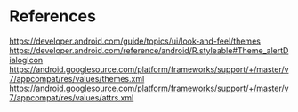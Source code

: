 # References

https://developer.android.com/guide/topics/ui/look-and-feel/themes
https://developer.android.com/reference/android/R.styleable#Theme_alertDialogIcon
https://android.googlesource.com/platform/frameworks/support/+/master/v7/appcompat/res/values/themes.xml
https://android.googlesource.com/platform/frameworks/support/+/master/v7/appcompat/res/values/attrs.xml
